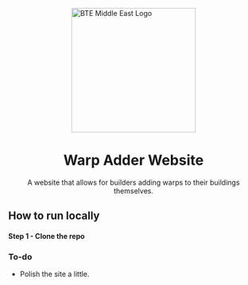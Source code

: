 <a href="https://buildtheearth.net/teams/me/"><img style="width: 250px; display: block; margin-left: auto; margin-right: auto;" src="./.github/assets/bteme.png" title="BTE Middle East Logo"></a>
<div style="text-align: center;">
<h1>Warp Adder Website</h1>
<p>A website that allows for builders adding warps to their buildings themselves.</p>
</div>

## How to run locally
#### Step 1 - Clone the repo


### To-do
- Polish the site a little.
